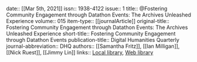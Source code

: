 date:: [[Mar 5th, 2021]]
issn:: 1938-4122
issue:: 1
title:: @Fostering Community Engagement through Datathon Events: The Archives Unleashed Experience
volume:: 015
item-type:: [[journalArticle]]
original-title:: Fostering Community Engagement through Datathon Events: The Archives Unleashed Experience
short-title:: Fostering Community Engagement through Datathon Events
publication-title:: Digital Humanities Quarterly
journal-abbreviation:: DHQ
authors:: [[Samantha Fritz]], [[Ian Milligan]], [[Nick Ruest]], [[Jimmy Lin]]
links:: [Local library](zotero://select/groups/2386895/items/5XFGRV29), [Web library](https://www.zotero.org/groups/2386895/items/5XFGRV29)
